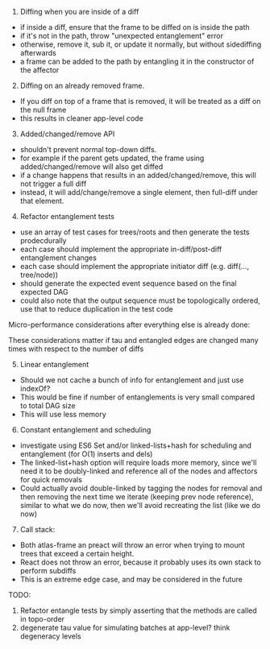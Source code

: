 1. Diffing when you are inside of a diff
  * if inside a diff, ensure that the frame to be diffed on is inside the path
  * if it's not in the path, throw "unexpected entanglement" error
  * otherwise, remove it, sub it, or update it normally, but without sidediffing afterwards
  * a frame can be added to the path by entangling it in the constructor of the affector

2. Diffing on an already removed frame.
  * If you diff on top of a frame that is removed, it will be treated as a diff on the null frame
  * this results in cleaner app-level code

3. Added/changed/remove API
  * shouldn't prevent normal top-down diffs.
  * for example if the parent gets updated, the frame using added/changed/remove will also get diffed
  * if a change happens that results in an added/changed/remove, this will not trigger a full diff
  * instead, it will add/change/remove a single element, then full-diff under that element.

4. Refactor entanglement tests
  * use an array of test cases for trees/roots and then generate the tests prodecdurally
  * each case should implement the appropriate in-diff/post-diff entanglement changes
  * each case should implement the appropriate initiator diff (e.g. diff(..., tree/node)) 
  * should generate the expected event sequence based on the final expected DAG
  * could also note that the output sequence must be topologically ordered, use that to reduce duplication in the test code

Micro-performance considerations after everything else is already done:

These considerations matter if tau and entangled edges are changed many times with respect to the number of diffs

5. Linear entanglement
  * Should we not cache a bunch of info for entanglement and just use indexOf?
  * This would be fine if number of entanglements is very small compared to total DAG size
  * This will use less memory

6. Constant entanglement and scheduling
  * investigate using ES6 Set and/or linked-lists+hash for scheduling and entanglement (for O(1) inserts and dels)
  * The linked-list+hash option will require loads more memory, since we'll need it to be doubly-linked and reference all of the nodes and affectors for quick removals
  * Could actually avoid double-linked by tagging the nodes for removal and then removing the next time we iterate (keeping prev node reference), similar to what we do now, then we'll avoid recreating the list (like we do now)

7. Call stack:
  * Both atlas-frame an preact will throw an error when trying to mount trees that exceed a certain height.
  * React does not throw an error, because it probably uses its own stack to perform subdiffs
  * This is an extreme edge case, and may be considered in the future

TODO:
  1. Refactor entangle tests by simply asserting that the methods are called in topo-order
  2. degenerate tau value for simulating batches at app-level? think degeneracy levels